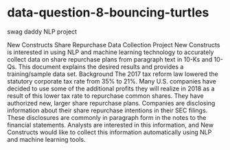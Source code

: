# data-question-8-bouncing-turtles
swag daddy NLP project


New Constructs Share Repurchase Data Collection Project
New Constructs is interested in using NLP and machine learning technology to accurately
collect data on share repurchase plans from paragraph text in 10-Ks and 10-Qs. This document
explains the desired results and provides a training/sample data set.
Background
The 2017 tax reform law lowered the statutory corporate tax rate from 35% to 21%. Many U.S.
companies have decided to use some of the additional profits they will realize in 2018 as a
result of this lower tax rate to repurchase common shares. They have authorized new, larger
share repurchase plans. Companies are disclosing information about their share repurchase
intentions in their SEC filings. These disclosures are commonly in paragraph form in the notes
to the financial statements. Analysts are interested in this information, and New Constructs
would like to collect this information automatically using NLP and machine learning tools.
